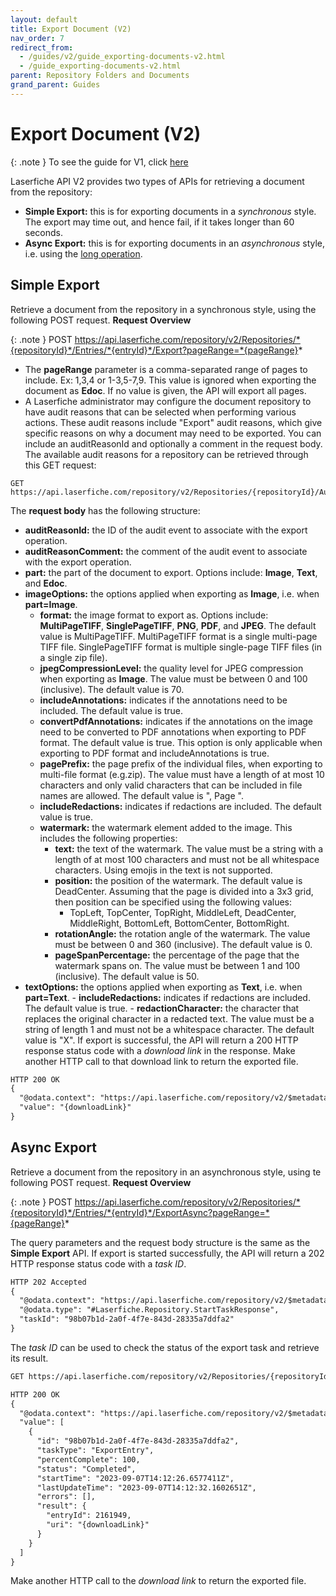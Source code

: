 ```yaml
---
layout: default
title: Export Document (V2)
nav_order: 7
redirect_from:
  - /guides/v2/guide_exporting-documents-v2.html
  - /guide_exporting-documents-v2.html
parent: Repository Folders and Documents
grand_parent: Guides
---
```


<!--© 2024 Laserfiche.
See LICENSE-DOCUMENTATION and LICENSE-CODE in the project root for license information.-->

# Export Document (V2)

{: .note }
To see the guide for V1, click [here](../guide_exporting-documents/)

Laserfiche API V2 provides two types of APIs for retrieving a document from the repository:

- **Simple Export:** this is for exporting documents in a _synchronous_ style. The export may time out, and hence fail, if it takes longer than 60 seconds.
- **Async Export:** this is for exporting documents in an _asynchronous_ style, i.e. using the [long operation](../../../getting-started/guide_long-operations-v2/).

## Simple Export

Retrieve a document from the repository in a synchronous style, using the following POST request.
**Request Overview**

{: .note }
POST https://api.laserfiche.com/repository/v2/Repositories/*{repositoryId}*/Entries/*{entryId}*/Export?pageRange=*{pageRange}*

- The **pageRange** parameter is a comma-separated range of pages to include. Ex: 1,3,4 or 1-3,5-7,9. This value is ignored when exporting the document as **Edoc**. If no value is given, the API will export all pages.
- A Laserfiche administrator may configure the document repository to have audit reasons that can be selected when performing various actions. These audit reasons include "Export" audit reasons, which give specific reasons on why a document may need to be exported. You can include an auditReasonId and optionally a comment in the request body. The available audit reasons for a repository can be retrieved through this GET request:

```
GET https://api.laserfiche.com/repository/v2/Repositories/{repositoryId}/AuditReasons
```

The **request body** has the following structure:

- **auditReasonId:** the ID of the audit event to associate with the export operation.
- **auditReasonComment:** the comment of the audit event to associate with the export operation.
- **part:** the part of the document to export. Options include: **Image**, **Text**, and **Edoc**.
- **imageOptions:** the options applied when exporting as **Image**, i.e. when **part=Image**.
  - **format:** the image format to export as. Options include: **MultiPageTIFF**, **SinglePageTIFF**, **PNG**, **PDF**, and **JPEG**. The default value is MultiPageTIFF. MultiPageTIFF format is a single multi-page TIFF file. SinglePageTIFF format is multiple single-page TIFF files (in a single zip file).
  - **jpegCompressionLevel:** the quality level for JPEG compression when exporting as **Image**. The value must be between 0 and 100 (inclusive). The default value is 70.
  - **includeAnnotations:** indicates if the annotations need to be included. The default value is true.
  - **convertPdfAnnotations:** indicates if the annotations on the image need to be converted to PDF annotations when exporting to PDF format. The default value is true. This option is only applicable when exporting to PDF format and includeAnnotations is true.
  - **pagePrefix:** the page prefix of the individual files, when exporting to multi-file format (e.g.zip). The value must have a length of at most 10 characters and only valid characters that can be included in file names are allowed. The default value is ", Page ".
  - **includeRedactions:** indicates if redactions are included. The default value is true.
  - **watermark:** the watermark element added to the image. This includes the following properties:
    - **text:** the text of the watermark. The value must be a string with a length of at most 100 characters and must not be all whitespace characters. Using emojis in the text is not supported.
    - **position:** the position of the watermark. The default value is DeadCenter. Assuming that the page is divided into a 3x3 grid, then position can be specified using the following values:
      - TopLeft, TopCenter, TopRight, MiddleLeft, DeadCenter, MiddleRight, BottomLeft, BottomCenter, BottomRight.
    - **rotationAngle:** the rotation angle of the watermark. The value must be between 0 and 360 (inclusive). The default value is 0.
    - **pageSpanPercentage:** the percentage of the page that the watermark spans on. The value must be between 1 and 100 (inclusive). The default value is 50.
- **textOptions:** the options applied when exporting as **Text**, i.e. when **part=Text**. - **includeRedactions:** indicates if redactions are included. The default value is true. - **redactionCharacter:** the character that replaces the original character in a redacted text. The value must be a string of length 1 and must not be a whitespace character. The default value is "X".
  If export is successful, the API will return a 200 HTTP response status code with a _download link_ in the response. Make another HTTP call to that download link to return the exported file.

```xml
HTTP 200 OK
{
  "@odata.context": "https://api.laserfiche.com/repository/v2/$metadata#Repositories('r-abc123')/entries(2161949)/Export",
  "value": "{downloadLink}"
}
```

## Async Export

Retrieve a document from the repository in an asynchronous style, using te following POST request.
**Request Overview**

{: .note }
POST https://api.laserfiche.com/repository/v2/Repositories/*{repositoryId}*/Entries/*{entryId}*/ExportAsync?pageRange=*{pageRange}*

The query parameters and the request body structure is the same as the **Simple Export** API.
If export is started successfully, the API will return a 202 HTTP response status code with a _task ID_.

```xml
HTTP 202 Accepted
{
  "@odata.context": "https://api.laserfiche.com/repository/v2/$metadata#Repositories('r-abc123')/entries(2161949)/ExportAsync",
  "@odata.type": "#Laserfiche.Repository.StartTaskResponse",
  "taskId": "98b07b1d-2a0f-4f7e-843d-28335a7ddfa2"
}
```

The _task ID_ can be used to check the status of the export task and retrieve its result.

```xml
GET https://api.laserfiche.com/repository/v2/Repositories/{repositoryId}/Tasks?taskIds={taskId}
```

```xml
HTTP 200 OK
{
  "@odata.context": "https://api.laserfiche.com/repository/v2/$metadata#Tasks",
  "value": [
    {
      "id": "98b07b1d-2a0f-4f7e-843d-28335a7ddfa2",
      "taskType": "ExportEntry",
      "percentComplete": 100,
      "status": "Completed",
      "startTime": "2023-09-07T14:12:26.6577411Z",
      "lastUpdateTime": "2023-09-07T14:12:32.1602651Z",
      "errors": [],
      "result": {
        "entryId": 2161949,
        "uri": "{downloadLink}"
      }
    }
  ]
}
```

Make another HTTP call to the _download link_ to return the exported file.
